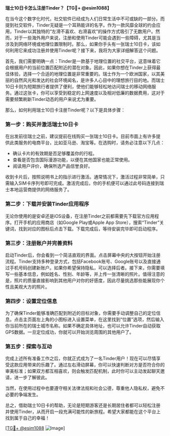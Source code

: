 **瑞士10日卡怎么注册Tinder？【TG💪+ @esim1088】**

在当今这个数字化时代，社交软件已经成为人们日常生活中不可或缺的一部分。而提到社交软件，Tinder无疑是一个耳熟能详的名字。作为一款风靡全球的约会应用，Tinder以其独特的“左滑不喜欢、右滑喜欢”的操作方式吸引了无数用户。然而，对于一些海外用户来说，注册和使用Tinder可能会遇到一些障碍，尤其是当涉及到网络环境或地理位置限制时。那么，如果你手头有一张瑞士10日卡，该如何利用它来成功注册并使用Tinder呢？接下来，我将为大家详细解答这个问题。

首先，我们需要明确一点：Tinder是一款基于地理位置的社交平台，这意味着它会根据用户的当前位置匹配附近的潜在对象。因此，如果你想在Tinder上获得最佳体验，选择一个合适的地理位置是非常重要的。瑞士作为一个欧洲国家，以其美丽的自然风光和发达的社会环境闻名，是许多人心目中的理想旅行目的地。而瑞士10日卡则为短期旅行者提供了便利，使他们能够轻松地访问瑞士的移动网络服务。通过这张卡，你可以享受到稳定的上网速度以及相对低廉的数据费用，这对于需要频繁刷新Tinder动态的用户来说尤为重要。

那么，如何利用瑞士10日卡注册Tinder呢？以下是具体步骤：

### 第一步：购买并激活瑞士10日卡

在出发前往瑞士之前，建议提前在线购买一张瑞士10日卡。目前市面上有许多提供此类服务的电商平台，比如亚马逊、淘宝等。在选购时，请务必注意以下几点：
- 确认卡片的有效期是否足够覆盖你的行程。
- 查看是否包含国际漫游功能，以便在其他国家也能正常使用。
- 阅读用户评价，确保所选产品信誉良好。

收到卡片后，按照说明书上的指示进行激活。通常情况下，激活过程非常简单，只需输入SIM卡序列号即可完成。激活完成后，你的手机便可以通过此号码连接到瑞士本地运营商提供的网络服务了。

### 第二步：下载并安装Tinder应用程序

无论你使用的是安卓还是iOS设备，在注册Tinder之前都需要先下载官方应用程序。打开手机的应用商店（如Google Play或Apple App Store），搜索“Tinder”关键词，找到对应的图标后点击下载。下载完成后，等待安装完毕即可启动程序。

### 第三步：注册账户并完善资料

启动Tinder后，你会看到一个简洁直观的界面。点击屏幕中央的大按钮开始注册流程。Tinder支持多种登录方式，包括Facebook账号、Google账号以及直接通过手机号码创建新账户。如果你希望保持隐私，可以选择后者。接下来，你需要填写一些基本信息，例如姓名、性别、年龄等，并上传一张清晰的照片。值得注意的是，照片的质量直接影响到其他用户对你的好感度，因此尽量挑选那些能展现你个性且美观大方的照片。

### 第四步：设置定位信息

为了确保Tinder能够准确匹配到附近的目标对象，你需要手动调整自己的定位信息。点击主页面左上角的小图标进入设置菜单，在这里找到“位置”选项，然后输入你当前所在的瑞士城市名称。如果不确定具体地址，也可以允许Tinder自动获取GPS数据。一旦定位成功，你就可以开始浏览周围的其他用户了。

### 第五步：探索与互动

完成上述所有准备工作之后，你就正式成为了一名Tinder用户！现在可以尽情享受这款应用带来的乐趣了。通过左右滑动屏幕，你可以快速判断对方是否符合你的审美标准；如果双方都互相喜欢，则会触发匹配机制，此时你可以主动发起聊天邀请，进一步了解彼此。

当然，在使用过程中也要遵守相关法律法规和社会公德，尊重他人隐私权，避免不必要的争端发生。

总之，借助瑞士10日卡的帮助，无论是短期游客还是长期居住者都可以轻松注册并使用Tinder，从而开启一段充满可能性的新旅程。希望大家都能在这个平台上找到属于自己的幸福！

[[TG💪+ @esim1088](https://t.me/s/esim1088) ![Image](https://i.postimg.cc/4NQfJmqS/Snipaste-2025-05-13-00-14-12.png)]
